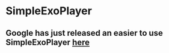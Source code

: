 # SimpleExoPlayer

## Google has just released an easier to use SimpleExoPlayer [here](http://https://google.github.io/ExoPlayer/doc/reference/com/google/android/exoplayer2/SimpleExoPlayer.html)
